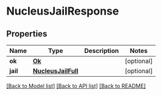 # NucleusJailResponse

## Properties
Name | Type | Description | Notes
------------ | ------------- | ------------- | -------------
**ok** | [**Ok**](Ok.md) |  | [optional] 
**jail** | [**NucleusJailFull**](NucleusJailFull.md) |  | [optional] 

[[Back to Model list]](../README.md#documentation-for-models) [[Back to API list]](../README.md#documentation-for-api-endpoints) [[Back to README]](../README.md)


